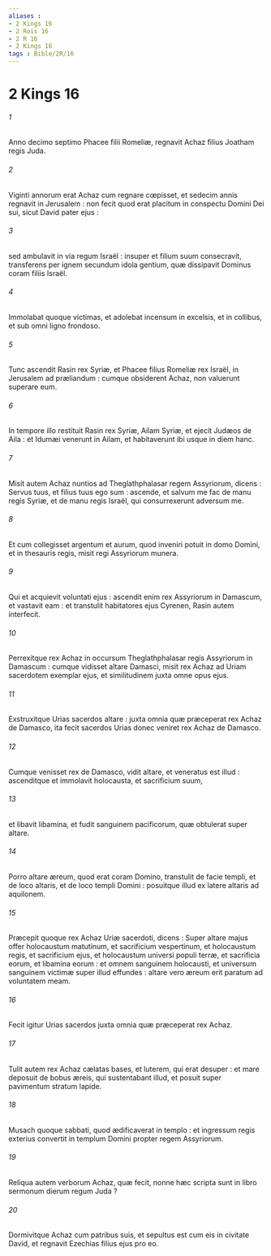 ```yaml
---
aliases : 
- 2 Kings 16
- 2 Rois 16
- 2 R 16
- 2 Kings 16
tags : Bible/2R/16
---
```


# 2 Kings 16

###### 1
Anno decimo septimo Phacee filii Romeliæ, regnavit Achaz filius Joatham regis Juda.
###### 2
Viginti annorum erat Achaz cum regnare cœpisset, et sedecim annis regnavit in Jerusalem : non fecit quod erat placitum in conspectu Domini Dei sui, sicut David pater ejus :
###### 3
sed ambulavit in via regum Israël : insuper et filium suum consecravit, transferens per ignem secundum idola gentium, quæ dissipavit Dominus coram filiis Israël.
###### 4
Immolabat quoque victimas, et adolebat incensum in excelsis, et in collibus, et sub omni ligno frondoso.
###### 5
Tunc ascendit Rasin rex Syriæ, et Phacee filius Romeliæ rex Israël, in Jerusalem ad præliandum : cumque obsiderent Achaz, non valuerunt superare eum.
###### 6
In tempore illo restituit Rasin rex Syriæ, Ailam Syriæ, et ejecit Judæos de Aila : et Idumæi venerunt in Ailam, et habitaverunt ibi usque in diem hanc.
###### 7
Misit autem Achaz nuntios ad Theglathphalasar regem Assyriorum, dicens : Servus tuus, et filius tuus ego sum : ascende, et salvum me fac de manu regis Syriæ, et de manu regis Israël, qui consurrexerunt adversum me.
###### 8
Et cum collegisset argentum et aurum, quod inveniri potuit in domo Domini, et in thesauris regis, misit regi Assyriorum munera.
###### 9
Qui et acquievit voluntati ejus : ascendit enim rex Assyriorum in Damascum, et vastavit eam : et transtulit habitatores ejus Cyrenen, Rasin autem interfecit.
###### 10
Perrexitque rex Achaz in occursum Theglathphalasar regis Assyriorum in Damascum : cumque vidisset altare Damasci, misit rex Achaz ad Uriam sacerdotem exemplar ejus, et similitudinem juxta omne opus ejus.
###### 11
Exstruxitque Urias sacerdos altare : juxta omnia quæ præceperat rex Achaz de Damasco, ita fecit sacerdos Urias donec veniret rex Achaz de Damasco.
###### 12
Cumque venisset rex de Damasco, vidit altare, et veneratus est illud : ascenditque et immolavit holocausta, et sacrificium suum,
###### 13
et libavit libamina, et fudit sanguinem pacificorum, quæ obtulerat super altare.
###### 14
Porro altare æreum, quod erat coram Domino, transtulit de facie templi, et de loco altaris, et de loco templi Domini : posuitque illud ex latere altaris ad aquilonem.
###### 15
Præcepit quoque rex Achaz Uriæ sacerdoti, dicens : Super altare majus offer holocaustum matutinum, et sacrificium vespertinum, et holocaustum regis, et sacrificium ejus, et holocaustum universi populi terræ, et sacrificia eorum, et libamina eorum : et omnem sanguinem holocausti, et universum sanguinem victimæ super illud effundes : altare vero æreum erit paratum ad voluntatem meam.
###### 16
Fecit igitur Urias sacerdos juxta omnia quæ præceperat rex Achaz.
###### 17
Tulit autem rex Achaz cælatas bases, et luterem, qui erat desuper : et mare deposuit de bobus æreis, qui sustentabant illud, et posuit super pavimentum stratum lapide.
###### 18
Musach quoque sabbati, quod ædificaverat in templo : et ingressum regis exterius convertit in templum Domini propter regem Assyriorum.
###### 19
Reliqua autem verborum Achaz, quæ fecit, nonne hæc scripta sunt in libro sermonum dierum regum Juda ?
###### 20
Dormivitque Achaz cum patribus suis, et sepultus est cum eis in civitate David, et regnavit Ezechias filius ejus pro eo.
